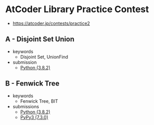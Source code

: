 # AtCoder Library Practice Contest
* https://atcoder.jp/contests/practice2


## A - Disjoint Set Union
* keywords
  - Disjoint Set, UnionFind
* submission
  - [Python (3.8.2)]( https://atcoder.jp/contests/practice2/submissions/16655807 )


## B - Fenwick Tree
* keywords
  - Fenwick Tree, BIT
* submissions
  - [Python (3.8.2)]( https://atcoder.jp/contests/practice2/submissions/16655920 )
  - [PyPy3 (7.3.0)]( https://atcoder.jp/contests/practice2/submissions/16655928 )
